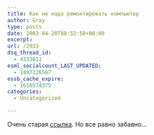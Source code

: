 ```yaml
---
title: Как не надо ремонтировать компьютер
author: Gray
type: posts
date: 2003-04-20T08:52:58+00:00
excerpt:
url: /2933
dsq_thread_id:
  - 4333811
esml_socialcount_LAST_UPDATED:
  - 1497226567
essb_cache_expire:
  - 1616574375
categories:
  - Uncategorized

---
```








Очень старая <a href="http://www.cpu.lu/~gkes/pcrepair/" target="_blank">ссылка</a>. Но все равно забавно&#8230;